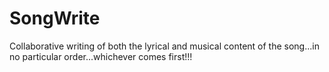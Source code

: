 # SongWrite
Collaborative writing of both the lyrical and musical content of the song...in no particular order...whichever comes first!!!
